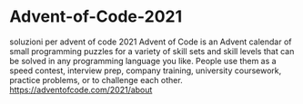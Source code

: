 # Advent-of-Code-2021
soluzioni per advent of code 2021
Advent of Code is an Advent calendar of small programming puzzles for a variety of skill sets and skill levels that can be solved in any programming language you like. People use them as a speed contest, interview prep, company training, university coursework, practice problems, or to challenge each other.
https://adventofcode.com/2021/about
